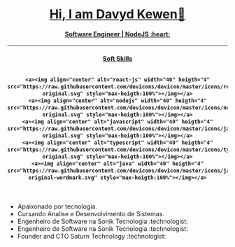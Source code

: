 <h1 align="center">
    <a href="#">
        Hi, I am Davyd Kewen👋
    </a>
</h1>
<h4 align="center">
    <a href="#">
        Software Engineer | NodeJS :heart:
    </a>
</h4>
<hr>
<h4 align="center">
    <a href="#">
        Soft Skills
    </a>
    <br>
    <br>

    <a><img align="center" alt="react-js" width="40" heigth="4" src="https://raw.githubusercontent.com/devicons/devicon/master/icons/react/react-original.svg" style="max-heigth:100%"></img></a>
    <a><img align="center" alt="nodejs" width="40" heigth="4" src="https://raw.githubusercontent.com/devicons/devicon/master/icons/nodejs/nodejs-original.svg" style="max-heigth:100%"></img></a>
    <a><img align="center" alt="javascript" width="40" heigth="4" src="https://raw.githubusercontent.com/devicons/devicon/master/icons/javascript/javascript-original.svg" style="max-heigth:100%"></img></a>
    <a><img align="center" alt="typescript" width="40" heigth="4" src="https://raw.githubusercontent.com/devicons/devicon/master/icons/typescript/typescript-original.svg" style="max-heigth:100%"></img></a>
    <a><img align="center" alt="java" width="40" heigth="4" src="https://raw.githubusercontent.com/devicons/devicon/master/icons/java/java-original-wordmark.svg" style="max-heigth:100%"></img></a>

</h4>
<br>
<ul>
    <li>Apaixonado por tecnologia.</li>
    <li>Cursando Analise e Desenvolvimento de Sistemas.</li>
    <li>Engenheiro de Software na Sonik Tecnologia :technologist:</li>
    <li>Engenheiro de Software na Sonik Tecnologia :technologist:</li>
    <li>Founder and CTO Saturn Technology :technologist:</li>
</ul>
